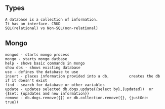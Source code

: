 ## Types
    A database is a collection of information.
    It has an interface. CRUD
    SQL(relational) vs Non-SQL(non-relational)

## Mongo
    mongod - starts mongo process
    mongo - starts mongo datbase
    help - shows basic commands in mongo
    show dbs - shows existing database
    use - defines the database to use
    insert - places information provided into a db,         creates the db if it doesn't exist
    find - search for database or other variables
    update - updates selected db.dogs.update({select by},{updated})  or {$set: {upadates and new information}}
    remove - db.dogs.remove({}) or db.collection.remove({}, {justOne: true})
